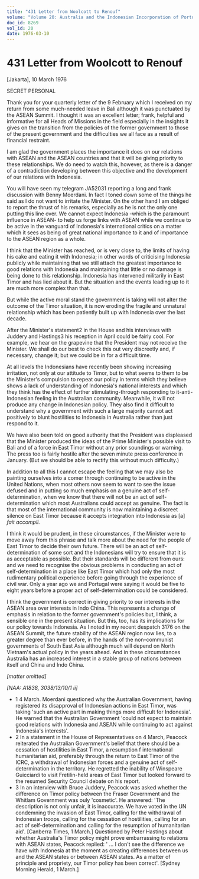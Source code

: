 ```yaml
---
title: "431 Letter from Woolcott to Renouf"
volume: "Volume 20: Australia and the Indonesian Incorporation of Portuguese Timor, 1974-1976"
doc_id: 8269
vol_id: 20
date: 1976-03-10
---
```


# 431 Letter from Woolcott to Renouf

[Jakarta], 10 March 1976

SECRET PERSONAL

Thank you for your quarterly letter of the 9 February which I received on my return from some much-needed leave in Bali although it was punctuated by the ASEAN Summit. I thought it was an excellent letter; frank, helpful and informative for all Heads of Missions in the field especially in the insights it gives on the transition from the policies of the former government to those of the present government and the difficulties we all face as a result of financial restraint.

I am glad the government places the importance it does on our relations with ASEAN and the ASEAN countries and that it will be giving priority to these relationships. We do need to watch this, however, as there is a danger of a contradiction developing between this objective and the development of our relations with Indonesia.

You will have seen my telegram JA52031 reporting a long and frank discussion with Benny Moerdani. In fact I toned down some of the things he said as I do not want to irritate the Minister. On the other hand I am obliged to report the thrust of his remarks, especially as he is not the only one putting this line over. We cannot expect Indonesia -which is the paramount influence in ASEAN- to help us forge links with ASEAN while we continue to be active in the vanguard of Indonesia's international critics on a matter which it sees as being of great national importance to it and of importance to the ASEAN region as a whole.

I think that the Minister has reached, or is very close to, the limits of having his cake and eating it with Indonesia; in other words of criticising Indonesia publicly while maintaining that we still attach the greatest importance to good relations with Indonesia and maintaining that little or no damage is being done to this relationship. Indonesia has intervened militarily in East Timor and has lied about it. But the situation and the events leading up to it are much more complex than that.

But while the active moral stand the government is taking will not alter the outcome of the Timor situation, it is now eroding the fragile and unnatural relationship which has been patiently built up with Indonesia over the last decade.

After the Minister's statement2 in the House and his interviews with Juddery and Hastings3 his reception in April could be fairly cool. For example, we hear on the grapevine that the President may not receive the Minister. We shall do our best to check this out very discreetly and, if necessary, change it; but we could be in for a difficult time.

At all levels the Indonesians have recently been showing increasing irritation, not only at our attitude to Timor, but to what seems to them to be the Minister's compulsion to repeat our policy in terms which they believe shows a lack of understanding of Indonesia's national interests and which they think has the effect of further stimulating-through responding to it-anti-Indonesian feeling in the Australian community. Meanwhile, it will not produce any change in Indonesian policy. They also find it difficult to understand why a government with such a large majority cannot act positively to blunt hostilities to Indonesia in Australia rather than just respond to it.

We have also been told on good authority that the President was displeased that the Minister produced the ideas of the Prime Minister's possible visit to Bali and of a force in East Timor without any prior soundings or warning. The press too is fairly hostile after the seven minute press conference in January. (But we should be able to rectify this without much difficulty.)

In addition to all this I cannot escape the feeling that we may also be painting ourselves into a comer through continuing to be active in the United Nations, when most others now seem to want to see the issue defused and in putting so much emphasis on a genuine act of self-determination, when we know that there will not be an act of self-determination which most Australians could accept as genuine. The fact is that most of the international community is now maintaining a discreet silence on East Timor because it accepts integration into Indonesia as [a] _fait accompli._

I think it would be prudent, in these circumstances, if the Minister were to move away from this phrase and talk more about the need for the people of East Timor to decide their own future. There will be an act of self-determination of some sort and the Indonesians will try to ensure that it is as acceptable as possible. But their standards will be different from ours: and we need to recognise the obvious problems in conducting an act of self-determination in a place like East Timor which had only the most rudimentary political experience before going through the experience of civil war. Only a year ago we and Portugal were saying it would be five to eight years before a proper act of self-determination could be considered.

I think the government is correct in giving priority to our interests in the ASEAN area over interests in Indo China. This represents a change of emphasis in relation to the former government's policies but, I think, a sensible one in the present situation. But this, too, has its implications for our policy towards Indonesia. As I noted in my recent despatch 3176 on the ASEAN Summit, the future stability of the ASEAN region now lies, to a greater degree than ever before, in the hands of the non-communist governments of South East Asia although much will depend on North Vietnam's actual policy in the years ahead. And in these circumstances Australia has an increased interest in a stable group of nations between itself and China and Indo China.

_[matter omitted]_

_[NAA: A1838, 3038/13/10/1 ii]_

  * 1 4 March. Moerdani questioned why the Australian Government, having registered its disapproval of Indonesian actions in East Timor, was taking 'such an active part in making things more difficult for Indonesia'. He warned that the Australian Government 'could not expect to maintain good relations with Indonesia and ASEAN while continuing to act against Indonesia's interests'.
  * 2 In a statement in the House of Representatives on 4 March, Peacock reiterated the Australian Government's belief that there should be a cessation of hostilities in East Timor, a resumption f international humanitarian aid, preferably through the return to East Timor of the ICRC, a withdrawal of Indonesian forces and a genuine act of self-determination in the territory. He regretted the inability of Winspeare Guicciardi to visit Fretilin-held areas of East Timor but looked forward to the resumed Security Council debate on his report.
  * 3 In an interview with Bruce Juddery, Peacock was asked whether the difference on Timor policy between the Fraser Government and the Whitlam Government was ouly 'cosmetic'. He answered: 'The description is not only unfair, it is inaccurate. We have voted in the UN condemning the invasion of East Timor, calling for the withdrawal of Indonesian troops, calling for the cessation of hostilities, calling for an act of self-determination and calling for the resumption of humanitarian aid'. [Canberra Times, 1 March.] Questioned by Peter Hastings about whether Australia's Timor policy might prove embarrassing to relations with ASEAN states, Peacock replied: ' ... I don't see the difference we have with Indonesia at the moment as creating differences between us and the ASEAN states or between ASEAN states. As a matter of principle and propriety, our Timor policy has been correct'. [Sydney Morning Herald, 1 March.]


